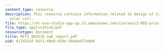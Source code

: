 ```yaml
---
content_type: resource
description: This resource contains information related to design of CdTe thin film
  solar cell.
file: https://ol-ocw-studio-app-qa.s3.amazonaws.com/courses/3-003-principles-of-engineering-practice-spring-2010/617d25afb5f140e9020e504ebd37e8ed_MIT3_003S10_swD_report.pdf
file_type: application/pdf
resourcetype: Document
title: MIT3_003S10_swD_report.pdf
uid: 617d25af-b5f1-40e9-020e-504ebd37e8ed
---
```

